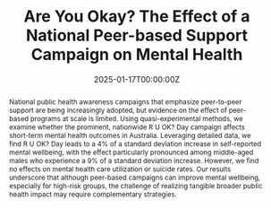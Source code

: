 ---
abstract: " National public health awareness campaigns that emphasize peer-to-peer support are being increasingly adopted, but evidence on the effect of peer-based programs at scale is limited. Using quasi-experimental methods, we examine whether the prominent, nationwide R U OK? Day campaign affects short-term mental health outcomes in Australia.  Leveraging detailed data, we find R U OK? Day leads to a 4% of a standard deviation increase in self-reported mental wellbeing, with the effect particularly pronounced among middle-aged males who experience a 9% of a standard deviation increase.  However, we find no effects on mental health care utilization or suicide rates. Our results underscore that although peer-based campaigns can improve mental wellbeing, especially for high-risk groups, the challenge of realizing tangible broader public health impact may require complementary strategies. "
authors:
- Nicole Black
- admin
- David Johnston
- Johannes Kunz
date: "2025-01-17T00:00:00Z"
doi: ""
featured: false
image:
  caption: ""
  focal_point: ""
  preview_only: false
projects: []
publication: 'Working Paper, R&R at *Journal of Marketing*'
publication_short: ""
publication_types:
- "3"
publishDate: "2025-01-17T00:00:00Z"
slides: ""
summary: Investigates the effectiveness of the R U Okay? Day campaign on mental health, healthcare utilization and suicide.
tags:
- Working Paper
title: Are You Okay? The Effect of a National Peer-based Support Campaign on Mental Health
url_code: ""
url_dataset: ""
url_pdf: https://papers.ssrn.com/sol3/papers.cfm?abstract_id=4575096
url_poster: ""
url_project: ""
url_slides: ""
url_source: ""
url_video: ""
---